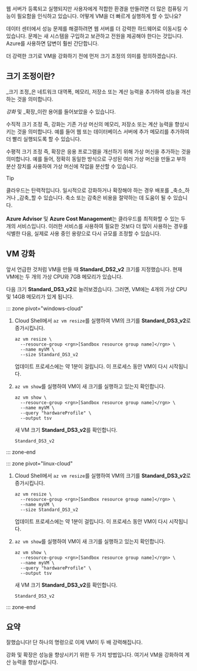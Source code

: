 웹 서버가 등록되고 실행되지만 사용자에게 적합한 환경을 만들려면 더 많은 컴퓨팅 기능이 필요함을 인식하고 있습니다. 어떻게 VM을 더 빠르게 실행하게 할 수 있나요?

데이터 센터에서 성능 문제를 해결하려면 웹 서버를 더 강력한 하드웨어로 이동시킬 수 있습니다. 문제는 새 시스템을 구입하고 보관하고 전원을 제공해야 한다는 것입니다. Azure를 사용하면 답변이 훨씬 간단합니다.

더 강력한 크기로 VM을 강화하기 전에 먼저 크기 조정의 의미를 정의하겠습니다.

## <a name="what-is-scale"></a>크기 조정이란?

_크기 조정_은 네트워크 대역폭, 메모리, 저장소 또는 계산 능력을 추가하여 성능을 개선하는 것을 의미합니다.  

_강화_ 및 _확장_이란 용어를 들어보았을 수 있습니다.

수직적 크기 조정 즉, 강화는 기존 가상 머신의 메모리, 저장소 또는 계산 능력을 향상시키는 것을 의미합니다. 예를 들어 웹 또는 데이터베이스 서버에 추가 메모리를 추가하여 더 빨리 실행되도록 할 수 있습니다.

수평적 크기 조정 즉, 확장은 응용 프로그램을 개선하기 위해 가상 머신을 추가하는 것을 의미합니다. 예를 들어, 정확히 동일한 방식으로 구성된 여러 가상 머신을 만들고 부하 분산 장치를 사용하여 가상 머신에 작업을 분산할 수 있습니다.

> [!TIP]
> 클라우드는 탄력적입니다. 일시적으로 강화하거나 확장해야 하는 경우 배포를 _축소_하거나 _감축_할 수 있습니다. 축소 또는 감축은 비용을 절약하는 데 도움이 될 수 있습니다.<br><br>**Azure Advisor** 및 **Azure Cost Management**는 클라우드를 최적화할 수 있는 두 개의 서비스입니다. 이러한 서비스를 사용하여 필요한 것보다 더 많이 사용하는 경우를 식별한 다음, 실제로 사용 중인 용량으로 다시 규모를 조정할 수 있습니다.

## <a name="scale-up-your-vm"></a>VM 강화

앞서 언급한 것처럼 VM을 만들 때 **Standard_DS2_v2** 크기를 지정했습니다. 현재 VM에는 두 개의 가상 CPU와 7GB 메모리가 있습니다.

다음 크기 **Standard_DS3_v2**로 늘려보겠습니다. 그러면, VM에는 4개의 가상 CPU 및 14GB 메모리가 있게 됩니다.

::: zone pivot="windows-cloud"

1. Cloud Shell에서 `az vm resize`를 실행하여 VM의 크기를 **Standard_DS3_v2**로 증가시킵니다.

    ```azurecli
    az vm resize \
      --resource-group <rgn>[Sandbox resource group name]</rgn> \
      --name myVM \
      --size Standard_DS3_v2
    ```
    업데이트 프로세스에는 약 1분이 걸립니다. 이 프로세스 동안 VM이 다시 시작됩니다.

1. `az vm show`를 실행하여 VM이 새 크기를 실행하고 있는지 확인합니다.

    ```azurecli
    az vm show \
      --resource-group <rgn>[Sandbox resource group name]</rgn> \
      --name myVM \
      --query "hardwareProfile" \
      --output tsv
    ```
    새 VM 크기 **Standard_DS3_v2**를 확인합니다.
    ```output
    Standard_DS3_v2
    ```

::: zone-end

::: zone pivot="linux-cloud"

1. Cloud Shell에서 `az vm resize`를 실행하여 VM의 크기를 **Standard_DS3_v2**로 증가시킵니다.

    ```azurecli
    az vm resize \
      --resource-group <rgn>[Sandbox resource group name]</rgn> \
      --name myVM \
      --size Standard_DS3_v2
    ```
    업데이트 프로세스에는 약 1분이 걸립니다. 이 프로세스 동안 VM이 다시 시작됩니다.

1. `az vm show`를 실행하여 VM이 새 크기를 실행하고 있는지 확인합니다.

    ```azurecli
    az vm show \
      --resource-group <rgn>[Sandbox resource group name]</rgn> \
      --name myVM \
      --query "hardwareProfile" \
      --output tsv
    ```
    새 VM 크기 **Standard_DS3_v2**를 확인합니다.
    ```output
    Standard_DS3_v2
    ```

::: zone-end

## <a name="summary"></a>요약

잘했습니다! 단 하나의 명령으로 이제 VM이 두 배 강력해집니다.

강화 및 확장은 성능을 향상시키기 위한 두 가지 방법입니다. 여기서 VM을 강화하여 계산 능력을 향상시킵니다.